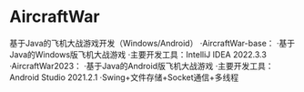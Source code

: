 # AircraftWar
基于Java的飞机大战游戏开发（Windows/Android）
·AircraftWar-base：
·基于Java的Windows版飞机大战游戏
·主要开发工具：IntelliJ IDEA 2022.3.3
·AircraftWar2023：
·基于Java的Android版飞机大战游戏
·主要开发工具：Android Studio 2021.2.1
·Swing+文件存储+Socket通信+多线程
